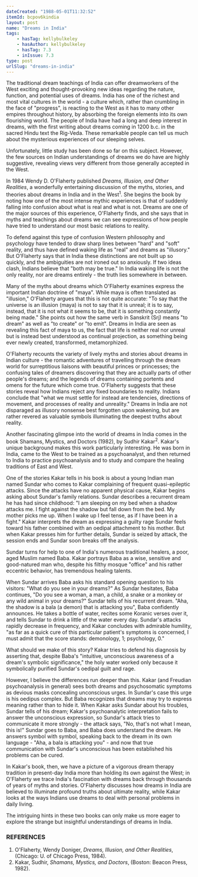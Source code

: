 ```yaml
---
dateCreated: "1988-05-01T11:32:52"
itemId: bcpov6kindia
layout: post
name: "Dreams in India"
tags:
    - hasTag: kellybulkeley
    - hasAuthor: kellybulkeley
    - hasTag: 7.3
    - inIssue: 7.3
type: post
urlSlug: "dreams-in-india"
---
```


The traditional dream teachings of India can offer dreamworkers of the West exciting and thought-provoking new ideas regarding the nature, function, and potential uses of dreams. India has one of the richest and most vital cultures in the world - a culture which, rather than crumbling in the face of "progress", is reacting to the West as it has to many other empires throughout history, by absorbing the foreign elements into its own flourishing world. The people of India have had a long and deep interest in dreams, with the first writing about dreams coming in 1200 b.c. in the sacred Hindu text the Rig-Veda. These remarkable people can tell us much about the mysterious experiences of our sleeping selves.

Unfortunately, little study has been done so far on this subject. However, the few sources on Indian understandings of dreams we do have are highly suggestive, revealing views very different from those generally accepted in the West.

In 1984 Wendy D. O'Flaherty published _Dreams, Illusion, and Other Realities_, a wonderfully entertaining discussion of the myths, stories, and theories about dreams in India and in the West<sup>1</sup>. She begins the book by noting how one of the most intense mythic experiences is that of suddenly falling into confusion about what is real and what is not. Dreams are one of the major sources of this experience, O'Flaherty finds, and she says that in myths and teachings about dreams we can see expressions of how people have tried to understand our most basic relations to reality.

To defend against this type of confusion Western philosophy and psychology have tended to draw sharp lines between "hard" and "soft" reality, and thus have defined waking life as "real" and dreams as "illusory." But O'Flaherty says that in India these distinctions are not built up so quickly, and the ambiguities are not ironed out so anxiously. If two ideas clash, Indians believe that "both may be true." In India waking life is not the only reality, nor are dreams entirely - the truth lies somewhere in between.

Many of the myths about dreams which O'Flaherty examines express the important Indian doctrine of "maya". While maya is often translated as "illusion," O'Flaherty argues that this is not quite accurate: "To say that the universe is an illusion (maya) is not to say that it is unreal; it is to say, instead, that it is not what it seems to be, that it is something constantly being made." She points out how the same verb in Sanskrit (Srj) means "to dream" as well as "to create" or "to emit". Dreams in India are seen as revealing this fact of maya to us, the fact that life is neither real nor unreal but is instead best understood as continual projection, as something being ever newly created, transformed, metamorphized.

O'Flaherty recounts the variety of lively myths and stories about dreams in Indian culture - the romantic adventures of travelling through the dream world for surreptitious liaisons with beautiful princes or princesses; the confusing tales of dreamers discovering that they are actually parts of other people's dreams; and the legends of dreams containing portents and omens for the future which come true. O'Flaherty suggests that these stories reveal how Indians reject any fixed boundaries to reality. Indians conclude that "what we must settle for instead are tendencies, directions of movement, and processes of reality and unreality." Dreams in India are not disparaged as illusory nonsense best forgotten upon wakening, but are rather revered as valuable symbols illuminating the deepest truths about reality.

Another fascinating glimpse into the world of dreams in India comes in the book Shamans, Mystics, and Doctors (1982), by Sudhir Kakar<sup>2</sup>. Kakar's unique background makes this work particularly interesting. He was born in India, came to the West to be trained as a psychoanalyst, and then returned to India to practice psychoanalysis and to study and compare the healing traditions of East and West.

One of the stories Kakar tells in his book is about a young Indian man named Sundar who comes to Kakar complaining of frequent quasi-epileptic attacks. Since the attacks have no apparent physical cause, Kakar begins asking about Sundar's family relations. Sundar describes a recurrent dream he has had since childhood: "I am sleeping on my bed when a shadow attacks me. I fight against the shadow but fall down from the bed. My mother picks me up. When I wake up I feel tense, as if I have been in a fight." Kakar interprets the dream as expressing a guilty rage Sundar feels toward his father combined with an oedipal attachment to his mother. But when Kakar presses him for further details, Sundar is seized by attack, the session ends and Sundar soon breaks off the analysis.

Sundar turns for help to one of India's numerous traditional healers, a poor, aged Muslim named Baba. Kakar portrays Baba as a wise, sensitive and good-natured man who, despite his filthy mosque "office" and his rather eccentric behavior, has tremendous healing talents.

When Sundar arrives Baba asks his standard opening question to his visitors: "What do you see in your dreams?" As Sundar hesitates, Baba continues, "Do you see a woman, a man, a child, a snake or a monkey or any wild animal in your dreams?" Sundar tells of his recurrent dream. "Aha, the shadow is a bala (a demon) that is attacking you", Baba confidently announces. He takes a bottle of water, recites some Koranic verses over it, and tells Sundar to drink a little of the water every day. Sundar's attacks rapidly decrease in frequency, and Kakar concludes with admirable humility, "as far as a quick cure of this particular patient's symptoms is concerned, I must admit that the score stands: demonology, 1; psychology, 0."

What should we make of this story? Kakar tries to defend his diagnosis by asserting that, despite Baba's "intuitive, unconscious awareness of a dream's symbolic significance," the holy water worked only because it symbolically purified Sundar's oedipal guilt and rage.

However, I believe the differences run deeper than this. Kakar (and Freudian psychoanalysis in general) sees both dreams and psychosomatic symptoms as devious masks concealing unconscious urges. In Sundar's case this urge is his oedipus complex. But Baba recognizes that dreams may try to express meaning rather than to hide it. When Kakar asks Sundar about his troubles, Sundar tells of his dream; Kakar's psychoanalytic interpretation fails to answer the unconscious expression, so Sundar's attack tries to communicate it more strongly - the attack says, "No, that's not what I mean, this is!" Sundar goes to Baba, and Baba does understand the dream. He answers symbol with symbol, speaking back to the dream in its own language - "Aha, a bala is attacking you" - and now that true communication with Sundar's unconscious has been established his problems can be cured.

In Kakar's book, then, we have a picture of a vigorous dream therapy tradition in present-day India more than holding its own against the West; in O'Flaherty we trace India's fascination with dreams back through thousands of years of myths and stories. O'Flaherty discusses how dreams in India are believed to illuminate profound truths about ultimate reality, while Kakar looks at the ways Indians use dreams to deal with personal problems in daily living.

The intriguing hints in these two books can only make us more eager to explore the strange but insightful understandings of dreams in India.

### REFERENCES

1. O'Flaherty, Wendy Doniger, _Dreams, Illusion, and Other Realities_, (Chicago: U. of Chicago Press, 1984).
2. Kakar, Sudhir, _Shamans, Mystics, and Doctors_, (Boston: Beacon Press, 1982).
